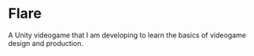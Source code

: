 # Flare
A Unity videogame that I am developing to learn the basics of videogame design and production.
